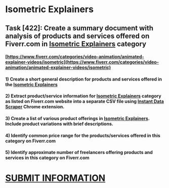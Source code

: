 # Isometric Explainers
## Task [422]: Create a summary document with analysis of products and services offered on Fiverr.com in [Isometric Explainers](https://www.fiverr.com/categories/video-animation/animated-explainer-videos/isometric) category
#### [https://www.fiverr.com/categories/video-animation/animated-explainer-videos/isometric](https://www.fiverr.com/categories/video-animation/animated-explainer-videos/isometric)
#### 1) Create a short general description for products and services offered in the [Isometric Explainers](https://www.fiverr.com/categories/video-animation/animated-explainer-videos/isometric)
#### 2) Extract product/service information for [Isometric Explainers](https://www.fiverr.com/categories/video-animation/animated-explainer-videos/isometric) category as listed on Fiverr.com website into a separate CSV file using [Instant Data Scraper](https://chrome.google.com/webstore/detail/instant-data-scraper/ofaokhiedipichpaobibbnahnkdoiiah) Chrome extension.
#### 3) Create a list of various product offerings in [Isometric Explainers](https://www.fiverr.com/categories/video-animation/animated-explainer-videos/isometric). Include product variations with brief descriptions.
#### 4) Identify common price range for the products/services offered in this category on Fiverr.com
#### 5) Identify approximate number of freelancers offering products and services in this category on Fiverr.com

# [SUBMIT INFORMATION](https://forms.office.com/r/8AEKjkLxKG)
